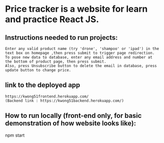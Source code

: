 
# Price tracker is a website for learn and practice React JS.

## Instructions needed to run projects:

	Enter any valid product name (try 'drone', 'shampoo' or 'ipad') in the text box on homepage ,then press submit to trigger page redirection.
	To pose new data to database, enter any email address and number at the bottom of product page, then press submit. 
	Also, press Unsubscribe button to delete the email in database, press update button to change price.
## link to the deployed app
	https://kwong51frontend.herokuapp.com/
	(Backend link : https://kwong51backend.herokuapp.com/)

## How to run locally (front-end only, for basic demonstration of how website looks like):
npm start